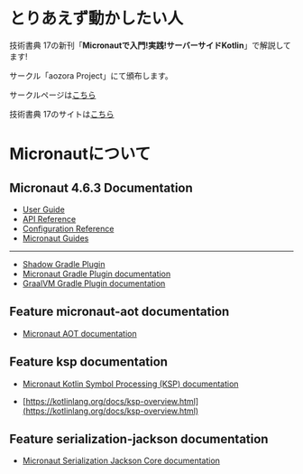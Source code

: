 # とりあえず動かしたい人
技術書典 17の新刊「**Micronautで入門!実践!サーバーサイドKotlin**」で解説してます!

サークル「aozora Project」にて頒布します。

サークルページは[こちら](https://techbookfest.org/organization/30860006)

技術書典 17のサイトは[こちら](https://techbookfest.org/event/tbf17/market)

# Micronautについて

## Micronaut 4.6.3 Documentation

- [User Guide](https://docs.micronaut.io/4.6.3/guide/index.html)
- [API Reference](https://docs.micronaut.io/4.6.3/api/index.html)
- [Configuration Reference](https://docs.micronaut.io/4.6.3/guide/configurationreference.html)
- [Micronaut Guides](https://guides.micronaut.io/index.html)
---

- [Shadow Gradle Plugin](https://plugins.gradle.org/plugin/com.github.johnrengelman.shadow)
- [Micronaut Gradle Plugin documentation](https://micronaut-projects.github.io/micronaut-gradle-plugin/latest/)
- [GraalVM Gradle Plugin documentation](https://graalvm.github.io/native-build-tools/latest/gradle-plugin.html)
## Feature micronaut-aot documentation

- [Micronaut AOT documentation](https://micronaut-projects.github.io/micronaut-aot/latest/guide/)


## Feature ksp documentation

- [Micronaut Kotlin Symbol Processing (KSP) documentation](https://docs.micronaut.io/latest/guide/#kotlin)

- [https://kotlinlang.org/docs/ksp-overview.html](https://kotlinlang.org/docs/ksp-overview.html)


## Feature serialization-jackson documentation

- [Micronaut Serialization Jackson Core documentation](https://micronaut-projects.github.io/micronaut-serialization/latest/guide/)


